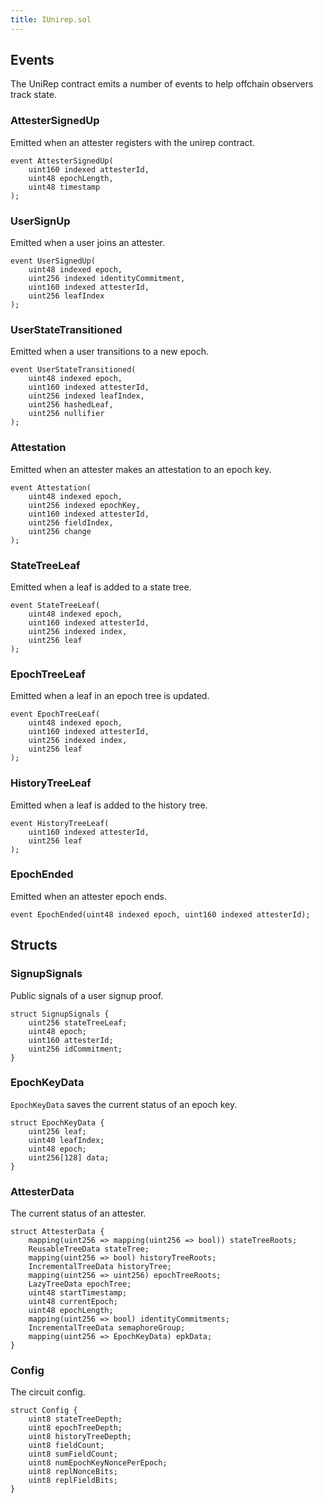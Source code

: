 ```yaml
---
title: IUnirep.sol
---
```



## Events

The UniRep contract emits a number of events to help offchain observers track state.

### AttesterSignedUp

Emitted when an attester registers with the unirep contract.

```sol
event AttesterSignedUp(
    uint160 indexed attesterId,
    uint48 epochLength,
    uint48 timestamp
);
```

### UserSignUp

Emitted when a user joins an attester.

```sol
event UserSignedUp(
    uint48 indexed epoch,
    uint256 indexed identityCommitment,
    uint160 indexed attesterId,
    uint256 leafIndex
);
```

### UserStateTransitioned

Emitted when a user transitions to a new epoch.

```sol
event UserStateTransitioned(
    uint48 indexed epoch,
    uint160 indexed attesterId,
    uint256 indexed leafIndex,
    uint256 hashedLeaf,
    uint256 nullifier
);
```

### Attestation

Emitted when an attester makes an attestation to an epoch key.

```sol
event Attestation(
    uint48 indexed epoch,
    uint256 indexed epochKey,
    uint160 indexed attesterId,
    uint256 fieldIndex,
    uint256 change
);
```

### StateTreeLeaf

Emitted when a leaf is added to a state tree.

```sol
event StateTreeLeaf(
    uint48 indexed epoch,
    uint160 indexed attesterId,
    uint256 indexed index,
    uint256 leaf
);
```

### EpochTreeLeaf

Emitted when a leaf in an epoch tree is updated.

```sol
event EpochTreeLeaf(
    uint48 indexed epoch,
    uint160 indexed attesterId,
    uint256 indexed index,
    uint256 leaf
);
```

### HistoryTreeLeaf

Emitted when a leaf is added to the history tree.

```sol
event HistoryTreeLeaf(
    uint160 indexed attesterId,
    uint256 leaf
);
```

### EpochEnded

Emitted when an attester epoch ends.

```sol
event EpochEnded(uint48 indexed epoch, uint160 indexed attesterId);
```

## Structs

### SignupSignals

Public signals of a user signup proof.

```sol
struct SignupSignals {
    uint256 stateTreeLeaf;
    uint48 epoch;
    uint160 attesterId;
    uint256 idCommitment;
}
```

### EpochKeyData

`EpochKeyData` saves the current status of an epoch key.

```sol
struct EpochKeyData {
    uint256 leaf;
    uint40 leafIndex;
    uint48 epoch;
    uint256[128] data;
}
```

### AttesterData

The current status of an attester.

```sol
struct AttesterData {
    mapping(uint256 => mapping(uint256 => bool)) stateTreeRoots;
    ReusableTreeData stateTree;
    mapping(uint256 => bool) historyTreeRoots;
    IncrementalTreeData historyTree;
    mapping(uint256 => uint256) epochTreeRoots;
    LazyTreeData epochTree;
    uint48 startTimestamp;
    uint48 currentEpoch;
    uint48 epochLength;
    mapping(uint256 => bool) identityCommitments;
    IncrementalTreeData semaphoreGroup;
    mapping(uint256 => EpochKeyData) epkData;
}
```

### Config

The circuit config.

```sol
struct Config {
    uint8 stateTreeDepth;
    uint8 epochTreeDepth;
    uint8 historyTreeDepth;
    uint8 fieldCount;
    uint8 sumFieldCount;
    uint8 numEpochKeyNoncePerEpoch;
    uint8 replNonceBits;
    uint8 replFieldBits;
}
```